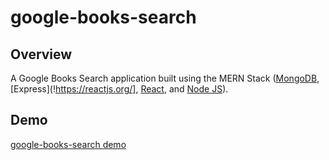 # google-books-search

## Overview
A Google Books Search application built using the MERN Stack ([MongoDB](!https://reactjs.org/), [Express](!https://reactjs.org/], [React](!https://reactjs.org/), and [Node JS](!https://reactjs.org/)).

## Demo
[google-books-search demo](!https://my-google-search-app.herokuapp.com/)
